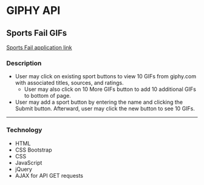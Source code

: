 # GIPHY API

## Sports Fail GIFs

[Sports Fail application link](https://jenniferhjones.github.io/portfolio/giphy)

### Description
* User may click on existing sport buttons to view 10 GIFs from giphy.com with associated titles, sources, and ratings.
  * User may also click on 10 More GIFs button to add 10 additional GIFs to bottom of page.
* User may add a sport button by entering the name and clicking the Submit button. Afterward, user may click the new button to see 10 GIFs.

---

### Technology
* HTML
* CSS Bootstrap
* CSS
* JavaScript 
* jQuery
* AJAX for API GET requests